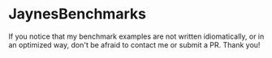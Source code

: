 # JaynesBenchmarks

If you notice that my benchmark examples are not written idiomatically, or in an optimized way, don't be afraid to contact me or submit a PR. Thank you!

